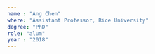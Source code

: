 ```yaml
---
name : "Ang Chen"
where: "Assistant Professor, Rice University"
degree: "PhD"
role: "alum"
year : "2018"
---
```

